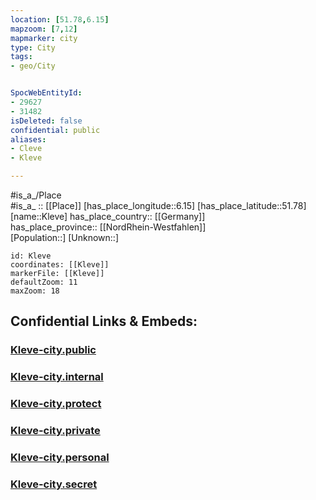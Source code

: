 ```yaml
---
location: [51.78,6.15] 
mapzoom: [7,12] 
mapmarker: city 
type: City
tags:
- geo/City


SpocWebEntityId: 
- 29627
- 31482
isDeleted: false
confidential: public
aliases: 
- Cleve
- Kleve

---
```

#is_a_/Place  
#is_a_ :: [[Place]] 
[has_place_longitude::6.15] 
[has_place_latitude::51.78] 
[name::Kleve] 
has_place_country:: [[Germany]]  
has_place_province:: [[NordRhein-Westfahlen]]  
[Population::] 
[Unknown::] 


```leaflet
id: Kleve
coordinates: [[Kleve]] 
markerFile: [[Kleve]] 
defaultZoom: 11 
maxZoom: 18
```


## Confidential Links & Embeds: 

### [Kleve-city.public](/_public/\Earth\Continent\Europe\Europe~Central\Germany\Germany~West\Nordrhein-Westfalen\counties~NW\Kleve\cities~KleveKleve-city.public.md) 

### [Kleve-city.internal](/_internal/\Earth\Continent\Europe\Europe~Central\Germany\Germany~West\Nordrhein-Westfalen\counties~NW\Kleve\cities~KleveKleve-city.internal.md) 

### [Kleve-city.protect](/_protect/\Earth\Continent\Europe\Europe~Central\Germany\Germany~West\Nordrhein-Westfalen\counties~NW\Kleve\cities~KleveKleve-city.protect.md) 

### [Kleve-city.private](/_private/\Earth\Continent\Europe\Europe~Central\Germany\Germany~West\Nordrhein-Westfalen\counties~NW\Kleve\cities~KleveKleve-city.private.md) 

### [Kleve-city.personal](/_personal/\Earth\Continent\Europe\Europe~Central\Germany\Germany~West\Nordrhein-Westfalen\counties~NW\Kleve\cities~KleveKleve-city.personal.md) 

### [Kleve-city.secret](/_secret/\Earth\Continent\Europe\Europe~Central\Germany\Germany~West\Nordrhein-Westfalen\counties~NW\Kleve\cities~KleveKleve-city.secret.md)

